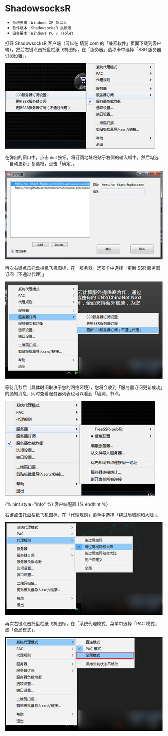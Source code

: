 # ShadowsocksR

* `系统要求：Windows XP 及以上`
* `软件版本：ShadowsocksR 最新版`
* `设备要求：Windows PC / Tablet`



打开 ShadowsocksR 客户端（可以在 墙洞.com 的「兼容软件」页面下载到客户端），然后右键点击托盘栏纸飞机图标，在「服务器」选项卡中选择「SSR 服务器订阅设置」。



![](../../../../.gitbook/assets/windows1.png)

在弹出的窗口中，点击 `Add` 按钮，将订阅地址粘贴于右侧的输入框中，然后勾选「自动更新」复选框，点击「确定」。

![](../../../../.gitbook/assets/windows3.jpg)

再次右键点击托盘栏纸飞机图标，在「服务器」选项卡中选择「更新 SSR 服务器订阅（不通过代理）」

![](../../../../.gitbook/assets/ssr-windows-7.png)

等待几秒后（具体时间取决于您的网络环境），您将会收到「服务器订阅更新成功」的通知消息，同时查看服务器列表也可以看到「墙洞」节点。

![](../../../../.gitbook/assets/windows4.png)



{% hint style="info" %}
客户端配置
{% endhint %}

右键点击托盘栏纸飞机图标，在「代理规则」菜单中选择「绕过局域网和大陆」。

![](../../../../.gitbook/assets/ssr-windows-9.png)

再次右键点击托盘栏纸飞机图标，在「系统代理模式」菜单中选择「PAC 模式」或「全局模式」。

![](../../../../.gitbook/assets/ssr-windows-10.png)

